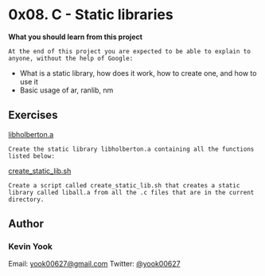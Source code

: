 # 0x08. C - Static libraries

**What you should learn from this project**

    At the end of this project you are expected to be able to explain to anyone, without the help of Google:

* What is a static library, how does it work, how to create one, and how to use it
* Basic usage of ar, ranlib, nm

## Exercises

[libholberton.a](./libholberton.a)
```
Create the static library libholberton.a containing all the functions listed below:
```

[create_static_lib.sh](./create_static_lib.sh)
```
Create a script called create_static_lib.sh that creates a static library called liball.a from all the .c files that are in the current directory.
```

## Author
### Kevin Yook 
Email: <yook00627@gmail.com> Twitter: [@yook00627](https://twitter.com/yook00627)
